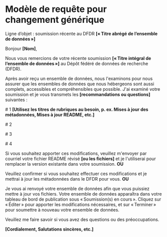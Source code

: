 # Modèle de requête pour changement générique

Ligne d’objet : soumission récente au DFDR **\[« Titre abrégé de l’ensemble de données »\]**

Bonjour **\[Nom\]**,

Nous vous remercions de votre récente soumission **\[« Titre intégral de l’ensemble de données »\]** au Dépôt fédéré de données de recherche (DFDR).

Après avoir reçu un ensemble de données, nous l'examinons pour nous assurer que les ensembles de données que nous hébergeons sont aussi complets, accessibles et compréhensibles que possible. J'ai examiné votre soumission et je vous transmets les **\[recommandations ou questions\]** suivantes :

\# 1 **\[Utilisez les titres de rubriques au besoin, p. ex. Mises à jour des métadonnées, Mises à jour README, etc.\]**

\# 2

\# 3

\# 4

Si vous souhaitez apporter ces modifications, veuillez m'envoyer par courriel votre fichier README révisé **\[ou les fichiers\]** et je l'utiliserai pour remplacer la version existante dans votre soumission. **OU**

Veuillez confirmer si vous souhaitez effectuer ces modifications et je mettrai à jour les métadonnées dans le DFDR pour vous. **OU**

Je vous ai renvoyé votre ensemble de données afin que vous puissiez mettre à jour vos fichiers. Votre ensemble de données apparaîtra dans votre tableau de bord de publication sous « Soumission(s) en cours ». Cliquez sur « Éditer » pour apporter les modifications nécessaires, et sur « Terminer » pour soumettre à nouveau votre ensemble de données.

Veuillez me faire savoir si vous avez des questions ou des préoccupations.

**\[Cordialement, Salutations sincères, etc.\]**
